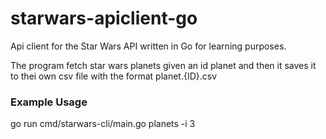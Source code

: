 # starwars-apiclient-go
Api client for the Star Wars API written in Go for learning purposes. 


The program fetch star wars planets given an id planet and then it saves it to thei own csv file with the format planet.{ID}.csv

### Example Usage

go run cmd/starwars-cli/main.go planets -i 3


